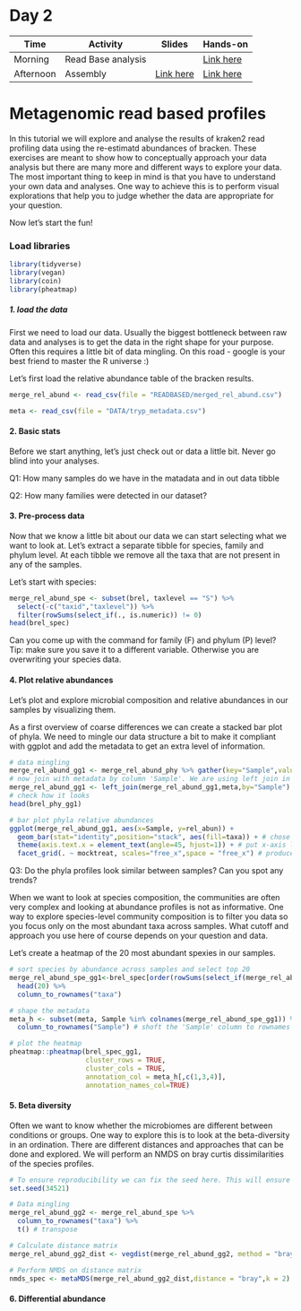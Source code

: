 # Day 2

| Time      | Activity                      | Slides                                | Hands-on                                                |
|-----------|-------------------------------|---------------------------------------|---------------------------------------------------------|
| Morning   | Read Base analysis            |                                       |       [Link here](Readbased.md)                            | 
| Afternoon | Assembly                      | [Link here](linkhere.pdf)                | [Link here](Day2/Day2_assembly.md) |




# Metagenomic read based profiles

In this tutorial we will explore and analyse the results of kraken2 read profiling data using the re-estimatd abundances of bracken. These exercises are meant to show how to conceptually approach your data analysis but there are many more and different ways to explore your data. The most important thing to keep in mind is that you have to understand your own data and analyses. One way to achieve this is to perform visual explorations that help you to judge whether the data are appropriate for your question.

Now let’s start the fun!



### Load libraries

```R
library(tidyverse)
library(vegan)
library(coin)
library(pheatmap)
```


##### 1. load the data

First we need to load our data. Usually the biggest bottleneck between raw data and analyses is to get the data in the right shape for your purpose. Often this requires a little bit of data mingling. On this road - google is your best friend to master the R universe :)

Let’s first load the relative abundance table of the bracken results.

```R
merge_rel_abund <- read_csv(file = "READBASED/merged_rel_abund.csv") 

meta <- read_csv(file = "DATA/tryp_metadata.csv")
```


#### 2. Basic stats

Before we start anything, let’s just check out or data a little bit. Never go blind into your analyses.

Q1: How many samples do we have in the matadata and in out data tibble


Q2: How many families were detected in our dataset?


#### 3. Pre-process data

Now that we know a little bit about our data we can start selecting what we want to look at. Let’s extract a separate tibble for species, family and phylum level. At each tibble we remove all the taxa that are not present in any of the samples.

Let’s start with species:

```R
merge_rel_abund_spe <- subset(brel, taxlevel == "S") %>% 
  select(-c("taxid","taxlevel")) %>%
  filter(rowSums(select_if(., is.numeric)) != 0)
head(brel_spec)
```

Can you come up with the command for family (F) and phylum (P) level? Tip: make sure you save it to a different variable. Otherwise you are overwriting your species data.



#### 4. Plot relative abundances
Let’s plot and explore microbial composition and relative abundances in our samples by visualizing them.

As a first overview of coarse differences we can create a stacked bar plot of phyla. We need to mingle our data structure a bit to make it compliant with ggplot and add the metadata to get an extra level of information.

```r
# data mingling
merge_rel_abund_gg1 <- merge_rel_abund_phy %>% gather(key="Sample",value="rel_abun",-taxa)
# now join with metadata by column 'Sample'. We are using left join in case the metadata file contains additional samples not included in our dataset
merge_rel_abund_gg1 <- left_join(merge_rel_abund_gg1,meta,by="Sample") 
# check how it looks
head(brel_phy_gg1) 
```


```r
# bar plot phyla relative abundances
ggplot(merge_rel_abund_gg1, aes(x=Sample, y=rel_abun)) +
  geom_bar(stat="identity",position="stack", aes(fill=taxa)) + # chose bar plot
  theme(axis.text.x = element_text(angle=45, hjust=1)) + # put x-axis label at 45 degree angle
  facet_grid(. ~ mocktreat, scales="free_x",space = "free_x") # produce two panels according to metatadata category 'mocktreat'
```
Q3: Do the phyla profiles look similar between samples? Can you spot any trends?


When we want to look at species composition, the communities are often very complex and looking at abundance profiles is not as informative. One way to explore species-level community composition is to filter you data so you focus only on the most abundant taxa across samples. What cutoff and approach you use here of course depends on your question and data.

Let’s create a heatmap of the 20 most abundant spexies in our samples.

```r
# sort species by abundance across samples and select top 20
merge_rel_abund_spe_gg1<-brel_spec[order(rowSums(select_if(merge_rel_abund_spe, is.numeric)),decreasing=T),] %>%
  head(20) %>%
  column_to_rownames("taxa")

# shape the metadata
meta_h <- subset(meta, Sample %in% colnames(merge_rel_abund_spe_gg1)) %>% 
  column_to_rownames("Sample") # shoft the 'Sample' column to rownames

# plot the heatmap
pheatmap::pheatmap(brel_spec_gg1,
                   cluster_rows = TRUE,
                   cluster_cols = TRUE,
                   annotation_col = meta_h[,c(1,3,4)],
                   annotation_names_col=TRUE)
```

#### 5. Beta diversity


Often we want to know whether the microbiomes are different between conditions or groups. One way to explore this is to look at the beta-diversity in an ordination. There are different distances and approaches that can be done and explored. We will perform an NMDS on bray curtis dissimilarities of the species profiles.

```r
# To ensure reproducibility we can fix the seed here. This will ensure you always get the same result each time you run your data.
set.seed(34521)

# Data mingling
merge_rel_abund_gg2 <- merge_rel_abund_spe %>% 
  column_to_rownames("taxa") %>% 
  t() # transpose

# Calculate distance matrix
merge_rel_abund_gg2_dist <- vegdist(merge_rel_abund_gg2, method = "bray")

# Perform NMDS on distance matrix
nmds_spec <- metaMDS(merge_rel_abund_gg2_dist,distance = "bray",k = 2)
```
#### 6. Differential abundance
